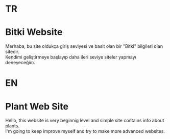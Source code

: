 # TR
# Bitki Website
Merhaba, bu site oldukça giriş seviyesi ve basit olan bir "Bitki" bilgileri olan sitedir.
<br>
Kendimi geliştirmeye başlayıp daha ileri seviye siteler yapmayı deneyeceğim.

# EN
# Plant Web Site
Hello, this website is very beginnig level and simple site contains info about plants.
<br>
I'm going to keep improve myself and try to make more advanced websites.
